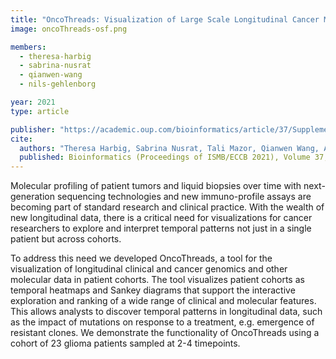 ```yaml
---
title: "OncoThreads: Visualization of Large Scale Longitudinal Cancer Molecular Data"
image: oncoThreads-osf.png

members:
  - theresa-harbig
  - sabrina-nusrat
  - qianwen-wang 
  - nils-gehlenborg

year: 2021
type: article

publisher: "https://academic.oup.com/bioinformatics/article/37/Supplement_1/i59/6319672"
cite:
  authors: "Theresa Harbig, Sabrina Nusrat, Tali Mazor, Qianwen Wang, Alexander Thomson, Hans Bitter, Ethan Cerami, Nils Gehlenborg"
  published: Bioinformatics (Proceedings of ISMB/ECCB 2021), Volume 37, Issue Supplement_1, July 2021, Pages i59–i66, https://doi.org/10.1093/bioinformatics/btab289
---
```

Molecular profiling of patient tumors and liquid biopsies over time with next-generation sequencing technologies and new immuno-profile assays are becoming part of standard research and clinical practice. With the wealth of new longitudinal data, there is a critical need for visualizations for cancer researchers to explore and interpret temporal patterns not just in a single patient but across cohorts. 

To address this need we developed OncoThreads, a tool for the visualization of longitudinal clinical and cancer genomics and other molecular data in patient cohorts. The tool visualizes patient cohorts as temporal heatmaps and Sankey diagrams that support the interactive exploration and ranking of a wide range of clinical and molecular features. This allows analysts to discover temporal patterns in longitudinal data, such as the impact of mutations on response to a treatment, e.g. emergence of resistant clones. We demonstrate the functionality of OncoThreads using a cohort of 23 glioma patients sampled at 2-4 timepoints.
